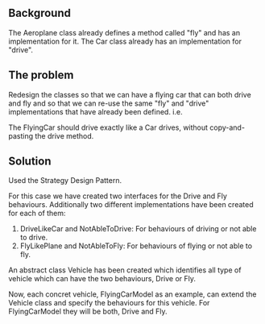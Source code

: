 ## Background 
The Aeroplane class already defines a method called "fly" and has an implementation for it.
The Car class already has an implementation for "drive".
   
## The problem  
Redesign the classes so that we can have a flying car that can both drive and fly and so that we can re-use the same "fly" and "drive" implementations that have already been defined. i.e.

The FlyingCar should drive exactly like a Car drives, without copy-and-pasting the drive method.

## Solution
Used the Strategy Design Pattern.

For this case we have created two interfaces for the Drive and Fly behaviours. Additionally two different implementations have been created for each of them:
1. DriveLikeCar and NotAbleToDrive: For behaviours of driving or not able to drive. 
2. FlyLikePlane and NotAbleToFly: For behaviours of flying or not able to fly.

An abstract class Vehicle has been created which identifies all type of vehicle which can have the two behaviours, Drive or Fly.

Now, each concret vehicle, FlyingCarModel as an example, can extend the Vehicle class and specify the behaviours for this vehicle. For FlyingCarModel they will be both, Drive and Fly.

